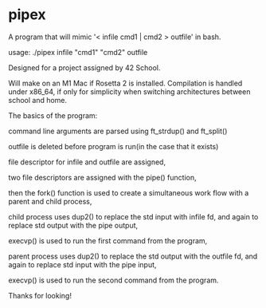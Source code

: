 # pipex
A program that will mimic '< infile cmd1 | cmd2 > outfile' in bash.

usage: ./pipex infile "cmd1" "cmd2" outfile

Designed for a project assigned by 42 School.

Will make on an M1 Mac if Rosetta 2 is installed. Compilation is handled under x86_64, if only for simplicity when switching architectures
between school and home.

The basics of the program:

command line arguments are parsed using ft_strdup() and ft_split()

outfile is deleted before program is run(in the case that it exists)

file descriptor for infile and outfile are assigned,

two file descriptors are assigned with the pipe() function,

then the fork() function is used to create a simultaneous work flow with a parent and child process,

child process uses dup2() to replace the std input with infile fd, and again to replace std output with the pipe output,

execvp() is used to run the first command from the program,

parent process uses dup2() to replace the std output with the outfile fd, and again to replace std input with the pipe input,

execvp() is used to run the second command from the program.

Thanks for looking!

